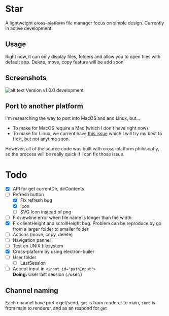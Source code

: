 # Star
A lightweight ~~cross-platform~~ file manager focus on simple design. Currently in active development.

## Usage
Right now, it can only display files, folders and allow you to open files with default app. Delete, move, copy feature will be add soon

## Screenshots
![alt text](https://cdn.discordapp.com/attachments/704502790055133245/808542256427958282/unknown.png)
Version v1.0.0 development

## Port to another platform
I'm researching the way to port into MacOS and and Linux, but...
- To make for MacOS require a Mac (which I don't have right now)
- To make for Linux, we current have [this issue](https://github.com/electron-userland/electron-build-service/issues/9) which I will try my best to fix it, but not anytime soon.

However, all of the source code was built with cross-platform philosophy, so the process will be really quick if I can fix those issue.

# Todo
- [x] API for get currentDir, dirContents
- [ ] Refresh button 
    - [x] Fix refresh bug
    - [x] Icon
    - [ ] SVG Icon instead of png
- [ ] Fix newline error when file name is longer than the width
- [x] Fix clientHeight and scrollHeight bug. Problem can be reproduce by go from a larger folder to smaller folder
- [ ] Actions (move, copy, delete)
- [ ] Navigation pannel
- [ ] Test on UNIX filesystem
- [x] Cross-plaform by using electron-builer
- [ ] User folder
    - [ ] LastSession
- [ ] Accept input in `<input id="pathInput">` \
**Doing:** User last session (./user/)

## Channel naming
Each channel have prefix get/send. `get` is from renderer to main, `send` is from main to renderer, and as an respond for `get`